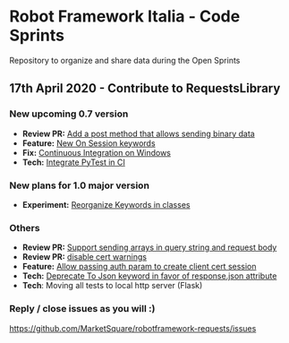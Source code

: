 # Robot Framework Italia - Code Sprints
Repository to organize and share data during the Open Sprints

## 17th April 2020 - Contribute to RequestsLibrary
### New upcoming 0.7 version
- **Review PR:** [Add a post method that allows sending binary data ](https://github.com/MarketSquare/robotframework-requests/pull/224)
- **Feature:** [New On Session keywords](https://github.com/MarketSquare/robotframework-requests/issues/276)
- **Fix:** [Continuous Integration on Windows](https://github.com/MarketSquare/robotframework-requests/issues/271)
- **Tech:** [Integrate PyTest in CI](https://github.com/MarketSquare/robotframework-requests/issues/277)

### New plans for 1.0 major version
- **Experiment:** [Reorganize Keywords in classes](https://github.com/MarketSquare/robotframework-requests/issues/270)

### Others
- **Review PR:** [Support sending arrays in query string and request body](https://github.com/MarketSquare/robotframework-requests/pull/220)
- **Review PR:** [disable cert warnings](https://github.com/MarketSquare/robotframework-requests/pull/209)
- **Feature:** [Allow passing auth param to create client cert session](https://github.com/MarketSquare/robotframework-requests/issues/245)
- **Tech:** [Deprecate To Json keyword in favor of response.json attribute](https://github.com/MarketSquare/robotframework-requests/issues/219)
- **Tech**: Moving all tests to local http server (Flask)

### Reply / close issues as you will :)
https://github.com/MarketSquare/robotframework-requests/issues
